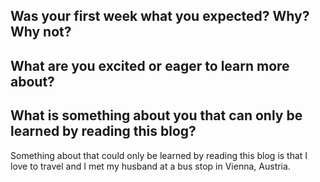 ## **Was your first week what you expected? Why? Why not?**



## What are you excited or eager to learn more about?



## What is something about you that can only be learned by reading this blog?

Something about that could only be learned by reading this blog is that I love to travel and I met my husband at a bus stop in Vienna, Austria.

